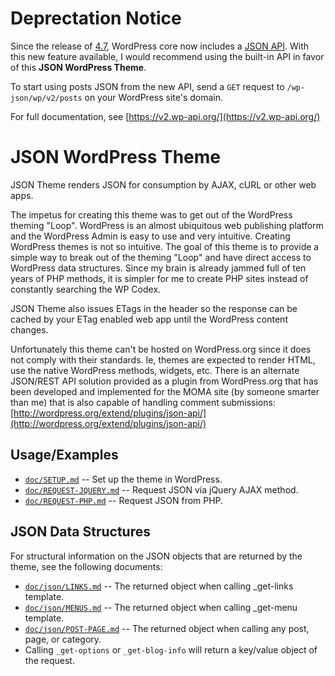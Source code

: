 Deprectation Notice
===================

Since the release of [4.7](https://wordpress.org/news/2016/12/vaughan/), WordPress core now includes a [JSON API](https://v2.wp-api.org/). With this new feature available, I would recommend using the built-in API in favor of this **JSON WordPress Theme**.

To start using posts JSON from the new API, send a `GET` request to `/wp-json/wp/v2/posts` on your WordPress site's domain.

For full documentation, see [https://v2.wp-api.org/](https://v2.wp-api.org/)

JSON WordPress Theme
====================

JSON Theme renders JSON for consumption by AJAX, cURL or other web apps.

The impetus for creating this theme was to get out of the WordPress theming "Loop". WordPress is an almost ubiquitous web publishing platform and the WordPress Admin is easy to use and very intuitive. Creating WordPress themes is not so intuitive. The goal of this theme is to provide a simple way to break out of the theming "Loop" and have direct access to WordPress data structures. Since my brain is already jammed full of ten years of PHP methods, it is simpler for me to create PHP sites instead of constantly searching the WP Codex.

JSON Theme also issues ETags in the header so the response can be cached by your ETag enabled web app until the WordPress content changes.

Unfortunately this theme can't be hosted on WordPress.org since it does not comply with their standards. Ie, themes are expected to render HTML, use the native WordPress methods, widgets, etc. There is an alternate JSON/REST API solution provided as a plugin from WordPress.org that has been developed and implemented for the MOMA site (by someone smarter than me) that is also capable of handling comment submissions:
[http://wordpress.org/extend/plugins/json-api/](http://wordpress.org/extend/plugins/json-api/)


Usage/Examples
--------------

* [`doc/SETUP.md`](doc/SETUP.md) -- Set up the theme in WordPress.
* [`doc/REQUEST-JQUERY.md`](doc/REQUEST-JQUERY.md) -- Request JSON via jQuery AJAX method.
* [`doc/REQUEST-PHP.md`](doc/REQUEST-PHP.md) -- Request JSON from PHP.


JSON Data Structures
--------------------
For structural information on the JSON objects that are returned by the theme,
see the following documents:

* [`doc/json/LINKS.md`](doc/json/LINKS.md) -- The returned object when calling _get-links template.
* [`doc/json/MENUS.md`](doc/json/MENUS.md) -- The returned object when calling _get-menu template.
* [`doc/json/POST-PAGE.md`](doc/json/POST-PAGE.md) -- The returned object when calling any post, page, or category.
* Calling `_get-options` or `_get-blog-info` will return a key/value object of the request.

